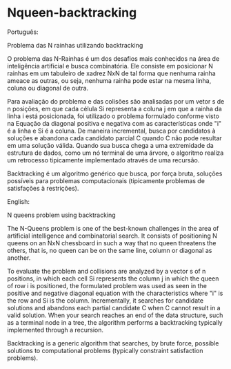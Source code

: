 # Nqueen-backtracking

Português:

Problema das N rainhas utilizando backtracking

O problema das N-Rainhas é um dos desafios mais conhecidos na área de inteligência artificial e busca combinatória. Ele consiste em posicionar N rainhas em um tabuleiro de xadrez NxN de tal forma que nenhuma rainha ameace as outras, ou seja, nenhuma rainha pode estar na mesma linha, coluna ou diagonal de outra. 

Para avaliação do problema e das colisões são analisadas por um vetor s de n posições, em que cada célula Si representa a coluna j em que a rainha da linha i está posicionada, foi utilizado o problema formulado conforme visto na Equação da diagonal positiva e negativa com as características onde "i" é a linha e Si é a coluna. De maneira incremental, busca por candidatos à soluções e abandona cada candidato parcial C quando C não pode resultar em uma solução válida. Quando sua busca chega a uma extremidade da estrutura de dados, como um nó terminal de uma árvore, o algoritmo realiza um retrocesso tipicamente implementado através de uma recursão.

Backtracking é um algoritmo genérico que busca, por força bruta, soluções possíveis para problemas computacionais (tipicamente problemas de satisfações à restrições).

English:

N queens problem using backtracking

The N-Queens problem is one of the best-known challenges in the area of artificial intelligence and combinatorial search. It consists of positioning N queens on an NxN chessboard in such a way that no queen threatens the others, that is, no queen can be on the same line, column or diagonal as another.

To evaluate the problem and collisions are analyzed by a vector s of n positions, in which each cell Si represents the column j in which the queen of row i is positioned, the formulated problem was used as seen in the positive and negative diagonal equation with the characteristics where "i" is the row and Si is the column. Incrementally, it searches for candidate solutions and abandons each partial candidate C when C cannot result in a valid solution. When your search reaches an end of the data structure, such as a terminal node in a tree, the algorithm performs a backtracking typically implemented through a recursion.

Backtracking is a generic algorithm that searches, by brute force, possible solutions to computational problems (typically constraint satisfaction problems).
